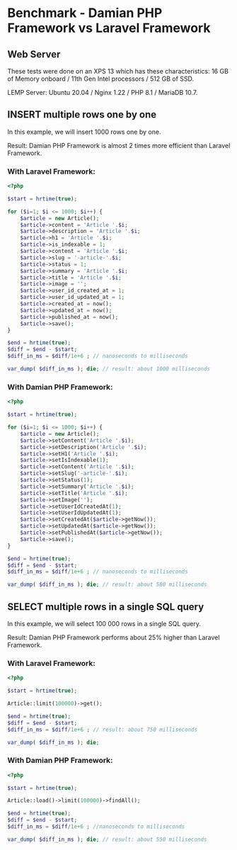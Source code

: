 
# Benchmark - Damian PHP Framework vs Laravel Framework

## Web Server

These tests were done on an XPS 13 which has these characteristics: 16 GB of Memory onboard / 11th Gen Intel processors / 512 GB of SSD.

LEMP Server: Ubuntu 20.04 / Nginx 1.22 / PHP 8.1 / MariaDB 10.7.

## INSERT multiple rows one by one

In this example, we will insert 1000 rows one by one.

Result: Damian PHP Framework is almost 2 times more efficient than Laravel Framework.

### With Laravel Framework:
```php
<?php

$start = hrtime(true);

for ($i=1; $i <= 1000; $i++) {
    $article = new Article();
    $article->content = 'Article '.$i;
    $article->description = 'Article '.$i;
    $article->h1 = 'Article '.$i;
    $article->is_indexable = 1;
    $article->content = 'Article '.$i;
    $article->slug = '-article-'.$i;
    $article->status = 1;
    $article->summary = 'Article '.$i;
    $article->title = 'Article '.$i;
    $article->image = '';
    $article->user_id_created_at = 1;
    $article->user_id_updated_at = 1;
    $article->created_at = now();
    $article->updated_at = now();
    $article->published_at = now();
    $article->save();
}

$end = hrtime(true);
$diff = $end - $start;
$diff_in_ms = $diff/1e+6 ; // nanoseconds to milliseconds

var_dump( $diff_in_ms ); die; // result: about 1000 milliseconds
```

### With Damian PHP Framework:
```php
<?php

$start = hrtime(true);

for ($i=1; $i <= 1000; $i++) {
    $article = new Article();
    $article->setContent('Article '.$i);
    $article->setDescription('Article '.$i);
    $article->setH1('Article '.$i);
    $article->setIsIndexable(1);
    $article->setContent('Article '.$i);
    $article->setSlug('-article-'.$i);
    $article->setStatus(1);
    $article->setSummary('Article '.$i);
    $article->setTitle('Article '.$i);
    $article->setImage('');
    $article->setUserIdCreatedAt(1);
    $article->setUserIdUpdatedAt(1);
    $article->setCreatedAt($article->getNow());
    $article->setUpdatedAt($article->getNow());
    $article->setPublishedAt($article->getNow());
    $article->save();
}

$end = hrtime(true);
$diff = $end - $start;
$diff_in_ms = $diff/1e+6 ; // nanoseconds to milliseconds

var_dump( $diff_in_ms ); die; // result: about 580 milliseconds
```


## SELECT multiple rows in a single SQL query

In this example, we will select 100 000 rows in a single SQL query.

Result: Damian PHP Framework performs about 25% higher than Laravel Framework.

### With Laravel Framework:
```php
<?php

$start = hrtime(true);

Article::limit(100000)->get();

$end = hrtime(true);
$diff = $end - $start;
$diff_in_ms = $diff/1e+6 ; // result: about 750 milliseconds

var_dump( $diff_in_ms ); die;
```

### With Damian PHP Framework:
```php
<?php

$start = hrtime(true);

Article::load()->limit(100000)->findAll();

$end = hrtime(true);
$diff = $end - $start;
$diff_in_ms = $diff/1e+6 ; //nanoseconds to milliseconds

var_dump( $diff_in_ms ); die; // result: about 550 milliseconds
```
